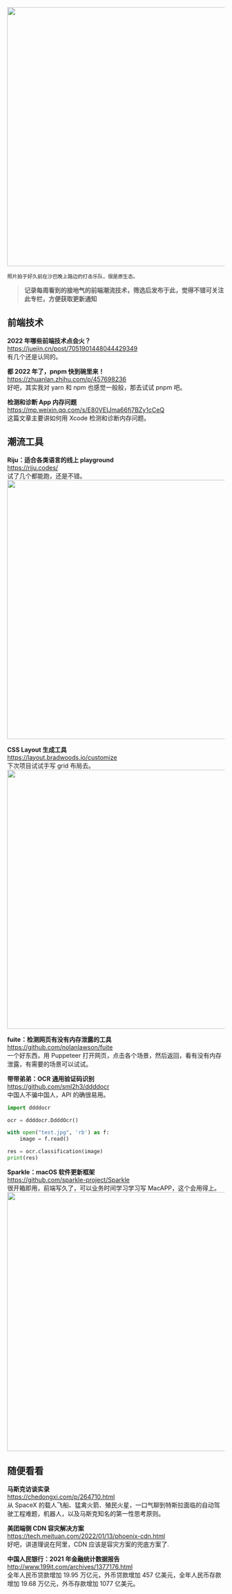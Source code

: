 <img src=https://gw.alipayobjects.com/zos/k/3x/XkCKcA.jpg width=600/>  

<small>照片拍于好久前在沙巴晚上路边的打击乐队，很是原生态。</small>  

> **记录每周看到的接地气的前端潮流技术，筛选后发布于此，觉得不错可关注此专栏，方便获取更新通知**  

## 前端技术

**2022 年哪些前端技术点会火？**  
<https://juejin.cn/post/7051901448044429349>  
有几个还是认同的。

**都 2022 年了，pnpm 快到碗里来！**  
<https://zhuanlan.zhihu.com/p/457698236>  
好吧，其实我对 yarn 和 npm 也感觉一般般，那去试试 pnpm 吧。

**检测和诊断 App 内存问题**  
<https://mp.weixin.qq.com/s/E80VEIJma66fj7BZy1cCeQ>  
这篇文章主要讲如何用 Xcode 检测和诊断内存问题。

## 潮流工具

**Riju：适合各类语言的线上 playground**  
<https://riju.codes/>  
试了几个都能跑，还是不错。  
<img src=https://qpluspicture.oss-cn-beijing.aliyuncs.com/2022-01-15/qtbgwV.png width=600>  

**CSS Layout 生成工具**  
<https://layout.bradwoods.io/customize>  
下次项目试试手写 grid 布局去。  
<img src=https://qpluspicture.oss-cn-beijing.aliyuncs.com/2022-01-15/b2o82f.png width=600/>  

**fuite：检测网页有没有内存泄露的工具**  
<https://github.com/nolanlawson/fuite>  
一个好东西，用 Puppeteer 打开网页，点击各个场景，然后返回，看有没有内存泄露，有需要的场景可以试试。

**带带弟弟：OCR 通用验证码识别**  
<https://github.com/sml2h3/ddddocr>  
中国人不骗中国人，API 的确很易用。

```python
import ddddocr

ocr = ddddocr.DdddOcr()

with open("test.jpg", 'rb') as f:
    image = f.read()

res = ocr.classification(image)
print(res)
```

**Sparkle：macOS 软件更新框架**  
<https://github.com/sparkle-project/Sparkle>  
很开箱即用，前端写久了，可以业务时间学习学习写 MacAPP，这个会用得上。  
<img src=https://qpluspicture.oss-cn-beijing.aliyuncs.com/2022-01-15/EAspFs.jpg width=600/>  

## 随便看看

**马斯克访谈实录**  
<https://chedongxi.com/p/264710.html>  
从 SpaceX 的载人飞船、猛禽火箭、殖民火星，一口气聊到特斯拉面临的自动驾驶工程难题，机器人，以及马斯克知名的第一性思考原则。

**美团端侧 CDN 容灾解决方案**  
<https://tech.meituan.com/2022/01/13/phoenix-cdn.html>  
好吧，讲道理说在阿里，CDN 应该是容灾方案的兜底方案了.

**中国人民银行：2021 年金融统计数据报告**  
<http://www.199it.com/archives/1377176.html>  
全年人民币贷款增加 19.95 万亿元，外币贷款增加 457 亿美元，全年人民币存款增加 19.68 万亿元，外币存款增加 1077 亿美元。
